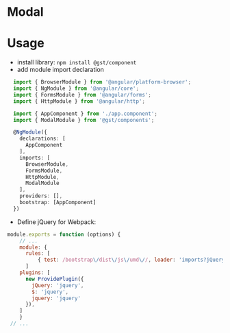 # Modal

# Usage

* install library: `npm install @gst/component`
* add module import declaration

```typescript
  import { BrowserModule } from '@angular/platform-browser';
  import { NgModule } from '@angular/core';
  import { FormsModule } from '@angular/forms';
  import { HttpModule } from '@angular/http';

  import { AppComponent } from './app.component';
  import { ModalModule } from '@gst/components';

  @NgModule({
    declarations: [
      AppComponent
    ],
    imports: [
      BrowserModule,
      FormsModule,
      HttpModule,
      ModalModule
    ],
    providers: [],
    bootstrap: [AppComponent]
  })
```

* Define jQuery for Webpack:

```js
module.exports = function (options) {
    // ...
    module: {
      rules: [
          { test: /bootstrap\/dist\/js\/umd\//, loader: 'imports?jQuery=jquery' }
      ]
    plugins: [
      new ProvidePlugin({
        jQuery: 'jquery',
        $: 'jquery',
        jquery: 'jquery'
      }),
    ]
    }
 // ...
```



